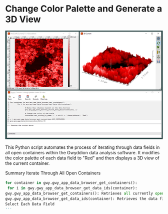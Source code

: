 # Change Color Palette and Generate a 3D View

![Console Image](palette-3d-view.png)

This Python script automates the process of iterating through data fields in all open containers within the Gwyddion data analysis software. It modifies the color palette of each data field to "Red" and then displays a 3D view of the current container.

Summary
Iterate Through All Open Containers
   ```python
for container in gwy.gwy_app_data_browser_get_containers():
    for i in gwy.gwy_app_data_browser_get_data_ids(container):
gwy.gwy_app_data_browser_get_containers(): Retrieves all currently open containers in the Gwyddion data browser.
gwy.gwy_app_data_browser_get_data_ids(container): Retrieves the data field IDs for each container.
Select Each Data Field
'''
